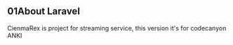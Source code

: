 
## 01About Laravel

CienmaRex is project for streaming service, this version it's for codecanyon ANKI 
